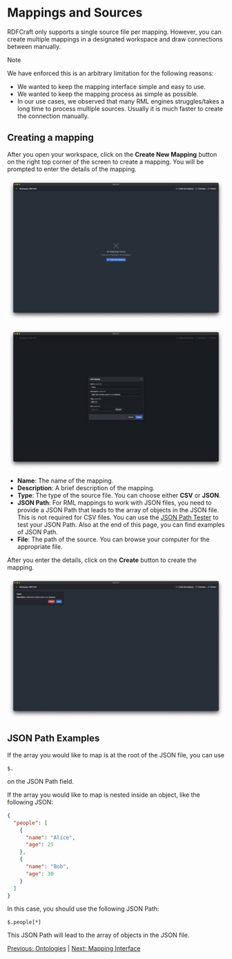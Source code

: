 # Mappings and Sources

RDFCraft only supports a single source file per mapping. However, you can create multiple mappings in a designated workspace and draw connections between manually.

> [!Note]
>
> We have enforced this is an arbitrary limitation for the
> following reasons:
>
> - We wanted to keep the mapping interface simple and easy to use.
> - We wanted to keep the mapping process as simple as possible.
> - In our use cases, we observed that many RML engines struggles/takes
>   a long time to process multiple sources. Usually it is much faster to create
>   the connection manually.

## Creating a mapping

After you open your workspace, click on the **Create New Mapping** button 
on the right top corner of the screen to create a mapping. You will be prompted to
enter the details of the mapping.

![Empty Workspace](imgs/empty-workspace.png)

![Create Mapping-1](imgs/create-mapping.png)

- **Name**: The name of the mapping.
- **Description**: A brief description of the mapping.
- **Type**: The type of the source file. You can choose either **CSV** or
  **JSON**.
- **JSON Path**: For RML mappings to work with JSON files, you need to provide a
  JSON Path that leads to the array of objects in the JSON file. This is not
  required for CSV files. You can use the
  [JSON Path Tester](https://jsonpath.com/) to test your JSON Path. Also at the
  end of this page, you can find examples of JSON Path.
- **File**: The path of the source. You can browse your computer for the appropriate file.

After you enter the details, click on the **Create** button to create the
mapping.

![Added Mapping](imgs/added-mapping.png)

## JSON Path Examples

If the array you would like to map is at the root of the JSON file, you can use

```jsonpath
$.
```

on the JSON Path field.

If the array you would like to map is nested inside an object, like the
following JSON:

```json
{
  "people": [
    {
      "name": "Alice",
      "age": 25
    },
    {
      "name": "Bob",
      "age": 30
    }
  ]
}
```

In this case, you should use the following JSON Path:

```jsonpath
$.people[*]
```

This JSON Path will lead to the array of objects in the JSON file.

[Previous: Ontologies](/guide/prefixes.md) |
[Next: Mapping Interface](/guide/mapping-interface.md)
